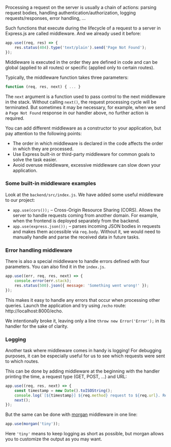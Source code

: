 Processing a request on the server is usually a chain of actions: 
parsing request bodies, handling authentication/authorization, logging requests/responses, error handling, ...

Such functions that execute during the lifecycle of a request to a server in Express.js are called middleware. 
And we already used it before: 

```js
app.use((req, res) => {
    res.status(404).type('text/plain').send('Page Not Found');
});
```

Middleware is executed in the order they are defined in code and can be global (applied to all routes) or 
specific (applied only to certain routes).


Typically, the middleware function takes three parameters:
```js
function (req, res, next) { ... }
```
The `next` argument is a function used to pass control to the next middleware in the stack. 
Without calling `next()`, the request processing cycle will be terminated. 
But sometimes it may be necessary, for example, when we send a `Page Not Found` response in our handler above, no further action is required. 

You can add different middleware as a constructor to your application, but pay attention to the following points:
- The order in which middleware is declared in the code affects the order in which they are processed. 
- Use Express built-in or third-party middleware for common goals to solve the task easier.
- Avoid overuse middleware, excessive middleware can slow down your application.

### Some built-in middleware examples
Look at the `backend/src/index.js`. We have added some useful middleware to our project:
- `app.use(cors());` – Cross-Origin Resource Sharing (CORS). Allows the server to handle requests coming from another domain. 
  For example, when the frontend is deployed separately from the backend.
- `app.use(express.json());` – parses incoming JSON bodies in requests and makes them accessible via `req.body`.
  Without it, we would need to manually handle and parse the received data in future tasks.

### Error handling middleware
There is also a special middleware to handle errors defined with four parameters. You can also find it in the `index.js`.

```js
app.use((err, req, res, next) => {
    console.error(err.stack);
    res.status(500).json({ message: 'Something went wrong!' });
});
```

This makes it easy to handle any errors that occur when processing other queries.
Launch the application and try using `/echo` route: http://localhost:8000/echo.

We intentionally broke it, leaving only a line `throw new Error('Error');` in its handler for the sake of clarity.

### Logging
Another task where middleware comes in handy is logging! 
For debugging purposes, it can be especially useful for us to see which requests were sent to which routes.

This can be done by adding middleware at the beginning with the handler printing the time, a request type (GET, POST, ...) and URL:

```js
app.use((req, res, next) => {
    const timestamp = new Date().toISOString();
    console.log(`[${timestamp}] ${req.method} request to ${req.url}. Re`);
    next();
});
```

But the same can be done with [morgan](https://expressjs.com/en/resources/middleware/morgan.html) middleware in one line: 

```js
app.use(morgan('tiny'));
```

Here `'tiny'` means to keep logging as short as possible, but morgan allows you to customize the output as you may want.

